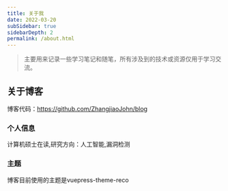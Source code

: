 ```yaml
---
title: 关于我
date: 2022-03-20
subSidebar: true
sidebarDepth: 2
permalink: /about.html
---
```


> 主要用来记录一些学习笔记和随笔，所有涉及到的技术或资源仅用于学习交流。

## 关于博客

博客代码：<https://github.com/ZhangjiaoJohn/blog>

### 个人信息

计算机硕士在读,研究方向：人工智能,漏洞检测

### 主题

博客目前使用的主题是vuepress-theme-reco
